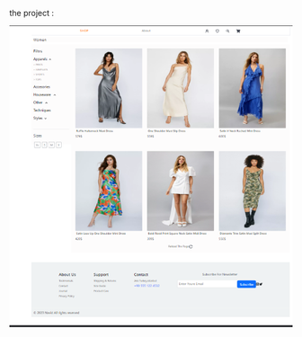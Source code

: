 
the project :



![THE PROJECT : ](https://github.com/NavidMhr/Ecommerce/blob/c580790df6d627515304d8abc79d7726f6934119/Ekran%20g%C3%B6r%C3%BCnt%C3%BCs%C3%BC%202023-08-26%20062745.png)
